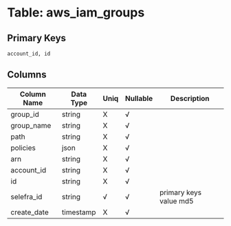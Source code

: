 # Table: aws_iam_groups

## Primary Keys 

```
account_id, id
```


## Columns 

|  Column Name   |  Data Type  | Uniq | Nullable | Description | 
|  ----  | ----  | ----  | ----  | ---- | 
| group_id | string | X | √ |  | 
| group_name | string | X | √ |  | 
| path | string | X | √ |  | 
| policies | json | X | √ |  | 
| arn | string | X | √ |  | 
| account_id | string | X | √ |  | 
| id | string | X | √ |  | 
| selefra_id | string | √ | √ | primary keys value md5 | 
| create_date | timestamp | X | √ |  | 


